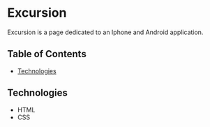 # Excursion
Excursion is a page dedicated to an Iphone and Android application.
## Table of Contents
* [Technologies](#technologies)
## Technologies
* HTML
* CSS